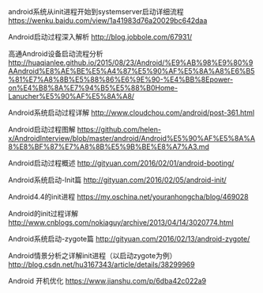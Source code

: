 android系统从init进程开始到systemserver启动详细流程
https://wenku.baidu.com/view/1a41983d76a20029bc642daa

Android启动过程深入解析
http://blog.jobbole.com/67931/

高通Android设备启动流程分析
http://huaqianlee.github.io/2015/08/23/Android/%E9%AB%98%E9%80%9AAndroid%E8%AE%BE%E5%A4%87%E5%90%AF%E5%8A%A8%E6%B5%81%E7%A8%8B%E5%88%86%E6%9E%90-%E4%BB%8Epower-on%E4%B8%8A%E7%94%B5%E5%88%B0Home-Lanucher%E5%90%AF%E5%8A%A8/


Android系统启动过程详解
http://www.cloudchou.com/android/post-361.html

Android启动过程图解
https://github.com/helen-x/AndroidInterview/blob/master/android/Android%E5%90%AF%E5%8A%A8%E8%BF%87%E7%A8%8B%E5%9B%BE%E8%A7%A3.md

Android启动过程概述
http://gityuan.com/2016/02/01/android-booting/


Android系统启动-Init篇
http://gityuan.com/2016/02/05/android-init/

Android4.4的init进程
https://my.oschina.net/youranhongcha/blog/469028

Android的init过程详解
http://www.cnblogs.com/nokiaguy/archive/2013/04/14/3020774.html


Android系统启动-zygote篇
http://gityuan.com/2016/02/13/android-zygote/


Android情景分析之详解init进程（以启动zygote为例）
http://blog.csdn.net/hu3167343/article/details/38299969


Android 开机优化
https://www.jianshu.com/p/6dba42c022a9